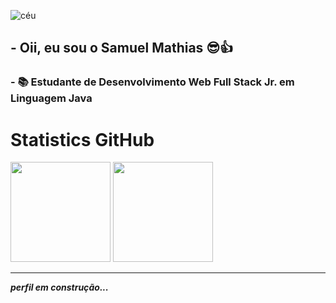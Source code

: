 ![céu](https://imgur.com/JpYkamp.png)

## - Oii, eu sou o Samuel Mathias 😎👍
### - 📚 Estudante de Desenvolvimento Web Full Stack Jr. em Linguagem Java

</div>

<h1> Statistics GitHub </h1>

<div>
<a href="https://github.com/samuelsaturn"> 
<img height="160em" src="https://github-readme-stats.vercel.app/api?username=samuelsaturn&show_icons=true&theme=dracula&include_all_commits=true&count_private=true"/></a>  
<img height="160em" src="https://github-readme-stats.vercel.app/api/top-langs/?username=samuelsaturn&layout=compact&langs_count=7&theme=dracula"/>

</div>
  
------
  
 
***perfil em construção...***




<!---
samuelsaturn/samuelsaturn is a ✨ special ✨ repository because its `README.md` (this file) appears on your GitHub profile.
You can click the Preview link to take a look at your changes.
--->
